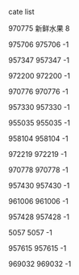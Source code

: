 cate list

970775 新鲜水果 8

975706 975706 -1

957347 957347 -1

972200 972200 -1

970776 970776 -1

957330 957330 -1

955035 955035 -1

958104 958104 -1

972219 972219 -1

970778 970778 -1

957430 957430 -1

961006 961006 -1

957428 957428 -1

5057 5057 -1

957615 957615 -1

969032 969032 -1

